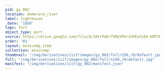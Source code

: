 ```yaml
---
pid: gy_002
location: demerara_river
label: lighthouse
_date: '1950'
tags: fort
object_type: port
source: https://drive.google.com/file/d/18YrPaKrfVMyVPkrJnPExFy04-KMTYNsZ/view?usp=sharing
order: '01'
layout: minicomp_item
collection: minicomp
thumbnail: "/img/derivatives/iiif/images/gy_002/full/250,/0/default.jpg"
full: "/img/derivatives/iiif/images/gy_002/full/1140,/0/default.jpg"
manifest: "/img/derivatives/iiif/gy_002/manifest.json"
---
```

